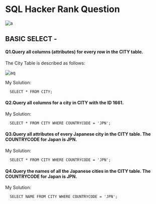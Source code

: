 # **SQL Hacker Rank Question**
![a](https://github.com/nikhildigrase17/SQL_HackerRank/assets/152486401/c84aa2f2-f935-4fbb-ad91-00d67cf14199)

## **BASIC SELECT -**

#### Q1.Query all columns (attributes) for every row in the CITY table.
The City Table is described as follows:

![aq](https://github.com/nikhildigrase17/SQL_HackerRank/assets/152486401/0bed0bb0-567e-4cef-b832-270d323fa98f)


My Solution:
```
  SELECT * FROM CITY;
```
#### Q2.Query all columns for a city in CITY with the ID 1661.

My Solution:
```
  SELECT * FROM CITY WHERE COUNTRYCODE = 'JPN';
```

#### Q3.Query all attributes of every Japanese city in the CITY table. The COUNTRYCODE for Japan is JPN.
My Solution:
```
  SELECT * FROM CITY WHERE COUNTRYCODE = 'JPN';
```
#### Q4.Query the names of all the Japanese cities in the CITY table. The COUNTRYCODE for Japan is JPN.
My Solution:
```
  SELECT NAME FROM CITY WHERE COUNTRYCODE = 'JPN';
```
